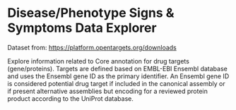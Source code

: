 # Disease/Phenotype Signs & Symptoms Data Explorer

Dataset from: https://platform.opentargets.org/downloads

Explore information related to Core annotation for drug targets (gene/proteins). 
Targets are defined based on EMBL-EBI Ensembl database and uses the Ensembl gene 
ID as the primary identifier. An Ensembl gene ID is considered potential drug target 
if included in the canonical assembly or if present alternative assemblies but encoding 
for a reviewed protein product according to the UniProt database. 